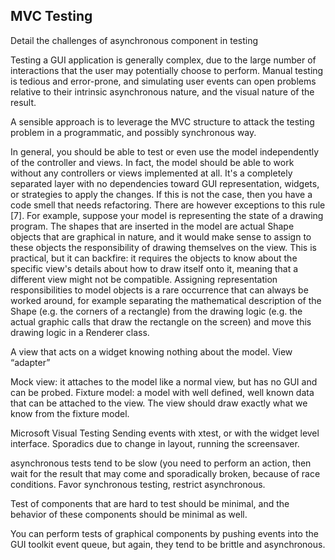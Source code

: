 MVC Testing
-----------

Detail the challenges of asynchronous component in testing

Testing a GUI application is generally complex, due to the large number of interactions
that the user may potentially choose to perform. Manual testing is tedious and error-prone,
and simulating user events can open problems relative to their intrinsic asynchronous nature,
and the visual nature of the result.

A sensible approach is to leverage the MVC structure to attack the testing problem in
a programmatic, and possibly synchronous way. 



In general, you should be able to test or even use the model
independently of the controller and views. In fact, the model should
be able to work without any controllers or views implemented at all.
It's a completely separated layer with no dependencies toward GUI
representation, widgets, or strategies to apply the changes. If this
is not the case, then you have a code smell that needs refactoring.
There are however exceptions to this rule [7]. For example, suppose
your model is representing the state of a drawing program. The shapes
that are inserted in the model are actual Shape objects that are
graphical in nature, and it would make sense to assign to these
objects the responsibility of drawing themselves on the view. This is
practical, but it can backfire: it requires the objects to know about
the specific view's details about how to draw itself onto it, meaning
that a different view might not be compatible. Assigning
representation responsibilities to model objects is a rare occurrence
that can always be worked around, for example separating the
mathematical description of the Shape (e.g. the corners of a
rectangle) from the drawing logic (e.g. the actual graphic calls that
draw the rectangle on the screen) and move this drawing logic in a
Renderer class. 


A view that acts on a widget knowing nothing about the model. View
“adapter”

Mock view: it attaches to the model like a normal view, but has no GUI
and can be probed.
Fixture model: a model with well defined, well known data that can be attached
to the view. The view should draw exactly what we know from the fixture model.


Microsoft Visual Testing
Sending events with xtest, or with the widget level interface.
Sporadics due to change in layout, running the screensaver.

asynchronous tests tend to be slow (you need to perform an action, then
wait for the result that may come and sporadically broken, because
of race conditions.  Favor synchronous testing, restrict asynchronous.

Test of components that are hard to test should be minimal, and the behavior
of these components should be minimal as well.

You can perform tests of graphical components by pushing events into the 
GUI toolkit event queue, but again, they tend to be brittle and asynchronous.
